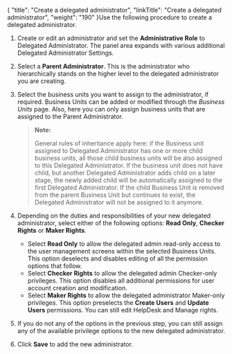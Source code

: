 {
    "title": "Create a delegated administrator",
    "linkTitle": "Create a delegated administrator",
    "weight": "190"
}Use the following procedure to create a delegated administrator.

1.  Create or edit an administrator and set the **Administrative Role** to Delegated Administrator. The panel area expands with various additional Delegated Administrator Settings.

2.  Select a **Parent Administrator**. This is the administrator who hierarchically stands on the higher level to the delegated administrator you are creating.

3.  Select the business units you want to assign to the administrator, if required. Business Units can be added or modified through the *Business Units* page. Also, here you can only assign business units that are assigned to the Parent Administrator.  

    > **Note:**
    >
    > General rules of inheritance apply here: if the Business unit assigned to Delegated Administrator has one or more child business units, all those child business units will be also assigned to this Delegated Administrator.
    > If the business unit does not have child, but another Delegated Administrator adds child on a later stage, the newly added child will be automatically assigned to the first Delegated Administrator. If the child Business Unit is removed from the parent Business Unit but continues to exist, the Delegated Administrator will not be assigned to it anymore.

4.  Depending on the duties and responsibilities of your new delegated administrator, select either of the following options: **Read Only**, **Checker Rights** or **Maker Rights**.  
    -   Select **Read Only** to allow the delegated admin read-only access to the user management screens within the selected Business Units. This option deselects and disables editing of all the permission options that follow.
    -   Select **Checker Rights** to allow the delegated admin Checker-only privileges. This option disables all additional permissions for user account creation and modification.
    -   Select **Maker Rights** to allow the delegated administrator Maker-only privileges. This option preselects the **Create Users** and **Update Users** permissions. You can still edit HelpDesk and Manage rights.

5.  If you do not any of the options in the previous step, you can still assign any of the available privilege options to the new delegated administrator.

6.  Click **Save** to add the new administrator.
